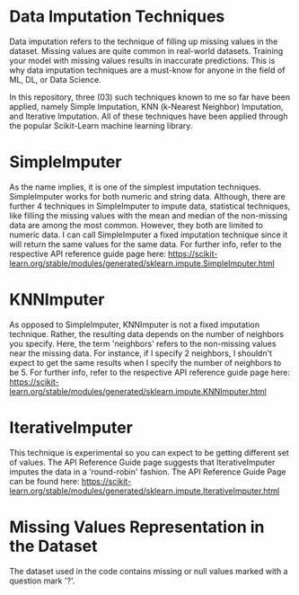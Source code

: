 # Data Imputation Techniques
Data imputation refers to the technique of filling up missing values in the dataset. Missing values are quite common in real-world datasets. Training your model with missing values results in inaccurate predictions. This is why data imputation techniques are a must-know for anyone in the field of ML, DL, or Data Science. 

In this repository, three (03) such techniques known to me so far have been applied, namely Simple Imputation, KNN (k-Nearest Neighbor) Imputation, and Iterative Imputation. All of these techniques have been applied through the popular Scikit-Learn machine learning library.

# SimpleImputer
As the name implies, it is one of the simplest imputation techniques. SimpleImputer works for both numeric and string data. Although, there are further 4 techniques in SimpleImputer to impute data, statistical techniques, like filling the missing values with the mean and median of the non-missing data are among the most common. However, they both are limited to numeric data. I can call SimpleImputer a fixed imputation technique since it will return the same values for the same data. For further info, refer to the respective API reference guide page here: https://scikit-learn.org/stable/modules/generated/sklearn.impute.SimpleImputer.html

# KNNImputer
As opposed to SimpleImputer, KNNImputer is not a fixed imputation technique. Rather, the resulting data depends on the number of neighbors you specify. Here, the term 'neighbors' refers to the non-missing values near the missing data. For instance, if I specify 2 neighbors, I shouldn't expect to get the same results when I specify the number of neighbors to be 5. For further info, refer to the respective API reference guide page here: https://scikit-learn.org/stable/modules/generated/sklearn.impute.KNNImputer.html

# IterativeImputer
This technique is experimental so you can expect to be getting different set of values. The API Reference Guide page suggests that IterativeImputer imputes the data in a 'round-robin' fashion. The API Reference Guide Page can be found here: https://scikit-learn.org/stable/modules/generated/sklearn.impute.IterativeImputer.html

# Missing Values Representation in the Dataset

The dataset used in the code contains missing or null values marked with a question mark '?'.
